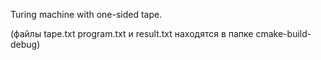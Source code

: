 Turing machine with one-sided tape.

(файлы tape.txt program.txt и result.txt находятся в папке cmake-build-debug)
